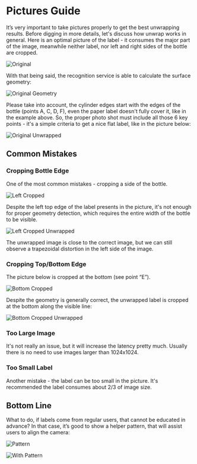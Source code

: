 # Pictures Guide
It’s very important to take pictures properly to get the best 
unwrapping results.
Before digging in more details, let's discuss how unwrap 
works in general.
Here is an optimal picture of the label - it consumes 
the major part of the image, meanwhile neither label,
nor left and right sides of the bottle are cropped.

![Original](./PicturesGuideSamples/original.jpg)

With that being said, the recognition service is able to calculate the surface geometry:

![Original Geometry](./PicturesGuideSamples/original-geometry.png)

Please take into account, the cylinder edges start with the edges 
of the bottle (points A, C, D, F), even the paper label doesn't 
fully cover it, like in the example above. So, the proper photo 
shot must include all those 6 key points - it's a simple criteria 
to get a nice flat label, like in the picture below:

![Original Unwrapped](./PicturesGuideSamples/original-unwrapped.jpg)

## Common Mistakes
### Cropping Bottle Edge
One of the most common mistakes - cropping a side of the bottle.

![Left Cropped](./PicturesGuideSamples/left-crop.jpg)

Despite the left top edge of the label presents in the picture, 
it's not enough for proper geometry detection, which requires the entire width of 
the bottle to be visible.

![Left Cropped Unwrapped](./PicturesGuideSamples/left-crop-unwrapped.jpg)

The unwrapped image is close to the correct image, 
but we can still observe a trapezoidal distortion in the left side 
of the image.

### Cropping Top/Bottom Edge
The picture below is cropped at the bottom (see point “E”).

![Bottom Cropped](./PicturesGuideSamples/bottom-crop.jpg)

Despite the geometry is generally correct, the unwrapped label is cropped at
the bottom along the visible line:

![Bottom Cropped Unwrapped](./PicturesGuideSamples/bottom-crop-unwrapped.jpg)

### Too Large Image
It's not really an issue, but it will increase the latency pretty much. Usually there
is no need to use images larger than 1024x1024.

### Too Small Label
Another mistake - the label can be too small in the picture. It's recommended the label
consumes about 2/3 of image size. 

## Bottom Line
What to do, if labels come from regular users, that cannot be educated in advance? In that case,
it’s good to show a helper pattern, that will assist users to align the camera:

![Pattern](./PicturesGuideSamples/pattern.png)

![With Pattern](./PicturesGuideSamples/with-pattern.jpg)

